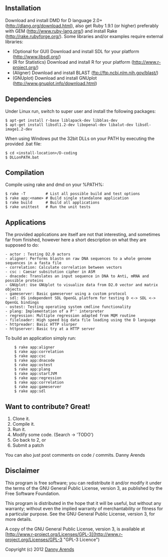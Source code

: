 Installation
------------
Download and install DMD for D language 2.0+ (http://dlang.org/download.html), 
also get Ruby 1.9.1 (or higher) preferably with GEM (http://www.ruby-lang.org/) and 
install Rake (http://rake.rubyforge.org/). Some libraries and/or examples require 
external libraries:

- (Optional for GUI) Download and install SDL for your platform (http://www.libsdl.org/)
- (R for Statistics) Download and install R for your platform (http://www.r-project.org/)
- (Aligner) Download and install BLAST (ftp://ftp.ncbi.nlm.nih.gov/blast/)
- (GNUplot) Download and install GNUplot (http://www.gnuplot.info/download.html)

Dependencies
------------
Under Linux run, switch to super user and install the following packages:

    $ apt-get install r-base liblapack-dev libblas-dev 
    $ apt-get install libsdl1.2-dev libopenal-dev libalut-dev libsdl-image1.2-dev

When using Windows put the 32bit DLLs on your PATH by executing the provided .bat file:

    $ cd <install-location>/D-coding
    $ DLLonPATH.bat

Compilation
-----------
Compile using rake and dmd on your %PATH%:

    $ rake -T         # List all possible build and test options
    $ rake app:<name> # Build single standalone application
    $ rake build      # Build all applications
    $ rake unittest   # Run the unit tests

Applications
------------
The provided applications are itself are not that interesting, and sometimes far from finished, 
however here a short description on what they are supposed to do:

    - actor : Testing D2.0 actors
    - aligner: Performs blastn on raw DNA sequences to a whole genome sequences in a fasta file
    - correlation: Calculate correlation between vectors
    - csc : Caesar subsitution cipher in ASM
    - dnacode: Translates an input sequence in DNA to Anti, mRNA and possible proteins
    - GNUplot: Use GNUplot to visualize data from D2.0 vector and matrix objects 
    - gameserver: Basic gameserver using a custom protocol
    - sdl: OS independent SDL OpenGL platform for testing D <-> SDL <-> OpenGL bindings
    - ostest: Testing operating system cmdline functionality
    - plang: Implementation of a P'' interpreter
    - regression: Multiple regression adapted from MQM routine
    - fileloader: High speed big data file loading using the D language
    - httpreader: Basic HTTP slurper
    - httpserver: Basic try at a HTTP server

To build an application simply run:

```
    $ rake app:aligner
    $ rake app:correlation
    $ rake app:csc
    $ rake app:dnacode
    $ rake app:ostest
    $ rake app:plang
    $ rake app:startJVM
    $ rake app:regression
    $ rake app:correlation
    $ rake app:gameserver
    $ rake app:sdl
```

Want to contribute? Great!
------------

1. Clone it.
2. Compile it.
3. Run it.
4. Modify some code. (Search -> 'TODO')
5. Go back to 2, or
6. Submit a patch

You can also just post comments on code / commits.
Danny Arends

Disclaimer
----------
This program is free software; you can redistribute it and/or
modify it under the terms of the GNU General Public License,
version 3, as published by the Free Software Foundation.

This program is distributed in the hope that it will be useful,
but without any warranty; without even the implied warranty of
merchantability or fitness for a particular purpose.  See the GNU
General Public License, version 3, for more details.

A copy of the GNU General Public License, version 3, is available
at [http://www.r-project.org/Licenses/GPL-3](http://www.r-project.org/Licenses/GPL-3 "GPL-3 Licence")

Copyright (c) 2012 [Danny Arends](http://www.dannyarends.nl)
